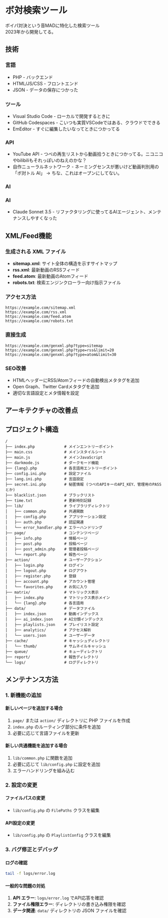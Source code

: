 # ボ対検索ツール
ボイパ対決という音MADに特化した検索ツール<br>
2023年から開発してる。

## 技術
### 言語
- PHP - バックエンド
- HTML/JS/CSS - フロントエンド
- JSON - データの保存につかった

### ツール
- Visual Studio Code - ローカルで開発するときに
- GitHub Codespaces - こいつも実質VSCodeではある、クラウドでできる
- EmEditor - すぐに編集したいなってときにつかってる

### API
- YouTube API - つべの再生リストから動画拾うときにつかってる。ニコニコやbilibiliもそれっぽいのねえのかな？
- 自作ニューラルネットワーク - ネーミングセンスが悪いけど動画判別用の「ボ対トル AI」 → ちな、これはオープンにしてない。

### AI
### AI
- Claude Sonnet 3.5 - リファクタリングに使ってるAIエージェント、メンテナンスしやすくなった

## XML/Feed機能

### 生成される XML ファイル
- **sitemap.xml**: サイト全体の構造を示すサイトマップ
- **rss.xml**: 最新動画のRSSフィード
- **feed.atom**: 最新動画のAtomフィード  
- **robots.txt**: 検索エンジンクローラー向け指示ファイル

### アクセス方法
```
https://example.com/sitemap.xml
https://example.com/rss.xml
https://example.com/feed.atom
https://example.com/robots.txt
```

### 直接生成
```
https://example.com/genxml.php?type=sitemap
https://example.com/genxml.php?type=rss&limit=20
https://example.com/genxml.php?type=atom&limit=30
```

### SEO改善
- HTMLヘッダーにRSS/Atomフィードの自動検出メタタグを追加
- Open Graph、Twitter Cardメタタグを追加
- 適切な言語設定とメタ情報を設定

## アーキテクチャの改善点


## プロジェクト構造

```
/
├── index.php             # メインエントリーポイント
├── main.css              # メインスタイルシート
├── main.js               # メインJavaScript
├── darkmode.js           # ダークモード機能
├── {lang}.php            # 各言語用エントリーポイント
├── config.ini.php        # 設定ファイル
├── lang.ini.php          # 言語設定
├── secret.ini.php        # 秘匿情報 (つべのAPIキーのAPI_KEY、管理用のPASSとか)
├── blacklist.json        # ブラックリスト
├── time.txt              # 更新時刻記録
├── lib/                  # ライブラリディレクトリ
│   ├── common.php        # 共通関数
│   ├── config.php        # アプリケーション設定
│   ├── auth.php          # 認証関連
│   └── error_handler.php # エラーハンドリング
├── page/                 # コンテンツページ
│   ├── info.php          # 情報ページ
│   ├── post.php          # 投稿ページ
│   ├── post_admin.php    # 管理者投稿ページ
│   └── report.php        # 報告ページ
├── action/               # ユーザーアクション
│   ├── login.php         # ログイン
│   ├── logout.php        # ログアウト
│   ├── register.php      # 登録
│   ├── account.php       # アカウント管理
│   └── favorites.php     # お気に入り
├── matrix/               # マトリックス表示
│   ├── index.php         # マトリックス表示メイン
│   └── {lang}.php        # 各言語用
├── data/                 # データファイル
│   ├── index.json        # 動画インデックス
│   ├── ai_index.json     # AI分類インデックス
│   ├── playlists.json    # プレイリスト設定
│   ├── analytics/        # アクセス解析
│   └── users.json        # ユーザーデータ
├── cache/                # キャッシュディレクトリ
│   └── thumb/            # サムネイルキャッシュ
├── queue/                # キューディレクトリ
├── report/               # 報告ディレクトリ
└── logs/                 # ログディレクトリ
```

## メンテナンス方法

### 1. 新機能の追加

#### 新しいページを追加する場合
1. `page/` または `action/` ディレクトリに PHP ファイルを作成
2. `index.php` のルーティング部分に条件を追加
3. 必要に応じて言語ファイルを更新

#### 新しい共通機能を追加する場合
1. `lib/common.php` に関数を追加
2. 必要に応じて `lib/config.php` に設定を追加
3. エラーハンドリングを組み込む

### 2. 設定の変更

#### ファイルパスの変更
- `lib/config.php` の `FilePaths` クラスを編集

#### API設定の変更
- `lib/config.php` の `PlaylistConfig` クラスを編集

### 3. バグ修正とデバッグ

#### ログの確認
```bash
tail -f logs/error.log
```

#### 一般的な問題の対処
1. **API エラー**: `logs/error.log` でAPI応答を確認
2. **ファイル権限エラー**: ディレクトリの書き込み権限を確認
3. **データ関連**: `data/` ディレクトリの JSON ファイルを確認
